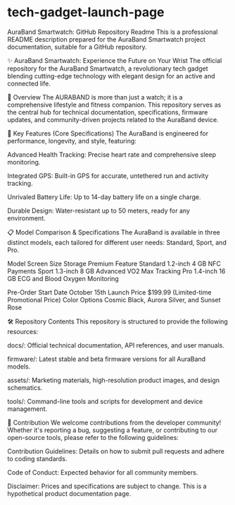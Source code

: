 # tech-gadget-launch-page
AuraBand Smartwatch: GitHub Repository Readme
This is a professional README description prepared for the AuraBand Smartwatch project documentation, suitable for a GitHub repository.

✨ AuraBand Smartwatch: Experience the Future on Your Wrist
The official repository for the AuraBand Smartwatch, a revolutionary tech gadget blending cutting-edge technology with elegant design for an active and connected life.

🚀 Overview
The AURABAND is more than just a watch; it is a comprehensive lifestyle and fitness companion. This repository serves as the central hub for technical documentation, specifications, firmware updates, and community-driven projects related to the AuraBand device.

🌟 Key Features (Core Specifications)
The AuraBand is engineered for performance, longevity, and style, featuring:

Advanced Health Tracking: Precise heart rate and comprehensive sleep monitoring.

Integrated GPS: Built-in GPS for accurate, untethered run and activity tracking.

Unrivaled Battery Life: Up to 14-day battery life on a single charge.

Durable Design: Water-resistant up to 50 meters, ready for any environment.

📋 Model Comparison & Specifications
The AuraBand is available in three distinct models, each tailored for different user needs: Standard, Sport, and Pro.

Model	Screen Size	Storage	Premium Feature
Standard	1.2-inch	4 GB	NFC Payments
Sport	1.3-inch	8 GB	Advanced VO2 Max Tracking
Pro	1.4-inch	16 GB	ECG and Blood Oxygen Monitoring

Pre-Order Start Date	October 15th
Launch Price	$199.99 (Limited-time Promotional Price)
Color Options	Cosmic Black, Aurora Silver, and Sunset Rose

🛠️ Repository Contents
This repository is structured to provide the following resources:

docs/: Official technical documentation, API references, and user manuals.

firmware/: Latest stable and beta firmware versions for all AuraBand models.

assets/: Marketing materials, high-resolution product images, and design schematics.

tools/: Command-line tools and scripts for development and device management.

🤝 Contribution
We welcome contributions from the developer community! Whether it's reporting a bug, suggesting a feature, or contributing to our open-source tools, please refer to the following guidelines:

Contribution Guidelines: Details on how to submit pull requests and adhere to coding standards.

Code of Conduct: Expected behavior for all community members.

Disclaimer: Prices and specifications are subject to change. This is a hypothetical product documentation page.
